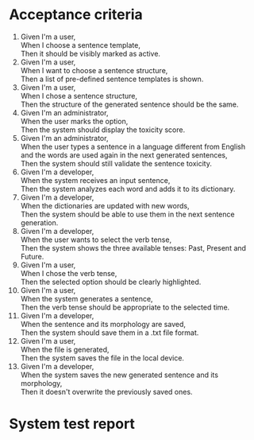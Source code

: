 # Acceptance criteria
1. Given I'm a user,  
   When I choose a sentence template,  
   Then it should be visibly marked as active.
2. Given I'm a user,  
   When I want to choose a sentence structure,  
   Then a list of pre-defined sentence templates is shown.
3. Given I'm a user,  
   When I chose a sentence structure,  
   Then the structure of the generated sentence should be the same.
4. Given I'm an administrator,  
   When the user marks the option,  
   Then the system should display the toxicity score.
5. Given I'm an administrator,  
   When the user types a sentence in a language different from English  
   and the words are used again in the next generated sentences,  
   Then the system should still validate the sentence toxicity.
6. Given I'm a developer,  
   When the system receives an input sentence,  
   Then the system analyzes each word and adds it to its dictionary.
7. Given I'm a developer,  
   When the dictionaries are updated with new words,  
   Then the system should be able to use them in the next sentence generation.
8. Given I'm a developer,  
   When the user wants to select the verb tense,  
   Then the system shows the three available tenses: Past, Present and Future.
9. Given I'm a user,  
   When I chose the verb tense,  
   Then the selected option should be clearly highlighted.
10. Given I'm a user,  
    When the system generates a sentence,  
    Then the verb tense should be appropriate to the selected time.
11. Given I'm a developer,  
    When the sentence and its morphology are saved,  
    Then the system should save them in a .txt file format.
12. Given I'm a user,  
    When the file is generated,  
    Then the system saves the file in the local device.
13. Given I'm a developer,  
    When the system saves the new generated sentence and its morphology,  
    Then it doesn't overwrite the previously saved ones.
# System test report 
